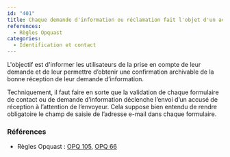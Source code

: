 ```yaml
---
id: "401"
title: Chaque demande d'information ou réclamation fait l'objet d'un accusé de réception.
references:
  - Règles Opquast
categories:
  - Identification et contact
---
```


L'objectif est d'informer les utilisateurs de la prise en compte de leur demande et de leur permettre d’obtenir une confirmation archivable de la bonne réception de leur demande d’information.

Techniquement, il faut faire en sorte que la validation de chaque formulaire de contact ou de demande d’information déclenche l’envoi d’un accusé de réception à l’attention de l’envoyeur. Cela suppose bien entendu de rendre obligatoire le champ de saisie de l’adresse e-mail dans chaque formulaire.

### Références

* Règles Opquast : [OPQ 105](https://checklists.opquast.com/fr/assurance-qualite-web/chaque-demande-dinformation-fait-lobjet-dun-accuse-de-reception), [OPQ 66](https://checklists.opquast.com/fr/assurance-qualite-web/chaque-reclamation-fait-lobjet-dun-accuse-de-reception)
